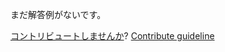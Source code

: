 
まだ解答例がないです。

[コントリビュートしませんか](https://github.com/BFEdev/BFE.dev-solutions/blob/main/problem/getelementsbyclassname_ja.md)?  [Contribute guideline](https://github.com/BFEdev/BFE.dev-solutions#how-to-contribute)
